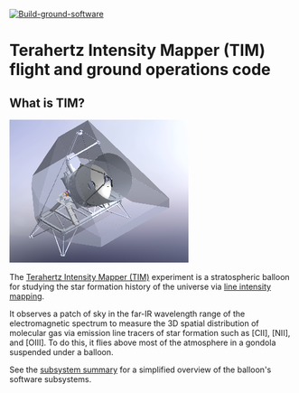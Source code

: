 [![Build-ground-software](https://github.com/tim-balloon/TIMflight/actions/workflows/build-ground-software.yml/badge.svg)](https://github.com/tim-balloon/TIMflight/actions/workflows/build-ground-software.yml)

# Terahertz Intensity Mapper (TIM) flight and ground operations code

## What is TIM?

![TIM](./docs/img/TIM.png)

The [Terahertz Intensity Mapper (TIM)](https://arxiv.org/ftp/arxiv/papers/2009/2009.14340.pdf) experiment is a stratospheric balloon for studying the star formation history of the universe via [line intensity mapping](https://arxiv.org/pdf/1903.04496.pdf).

It observes a patch of sky in the far-IR wavelength range of the electromagnetic spectrum to measure the 3D spatial distribution of molecular gas via emission line tracers of star formation such as [CII], [NII], and [OIII]. To do this, it flies above most of the atmosphere in a gondola suspended under a balloon.

See the [subsystem summary](./docs/SubsystemSummary.md) for a simplified overview of the balloon's software subsystems.
